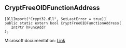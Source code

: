 ## CryptFreeOIDFunctionAddress

```
[DllImport("Crypt32.dll", SetLastError = true)]
public static extern bool CryptFreeOIDFunctionAddress(
   IntPtr hFuncAddr
);
```

Microsoft documentation: [Link](https://docs.microsoft.com/en-us/windows/win32/api/wincrypt/nf-wincrypt-cryptfreeoidfunctionaddress)
